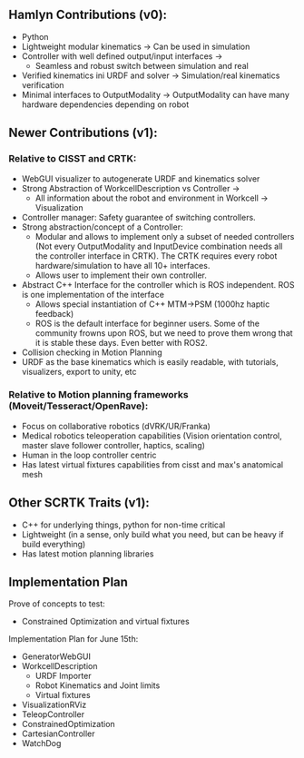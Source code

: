 
## Hamlyn Contributions (v0):
* Python
* Lightweight modular kinematics -> Can be used in simulation
* Controller with well defined output/input interfaces ->
  * Seamless and robust switch between simulation and real
* Verified kinematics ini URDF and solver -> Simulation/real kinematics verification
* Minimal interfaces to OutputModality -> OutputModality can have many hardware dependencies depending on robot

## Newer Contributions (v1):
### Relative to CISST and CRTK:
* WebGUI visualizer to autogenerate URDF and kinematics solver
* Strong Abstraction of WorkcellDescription vs Controller ->
  * All information about the robot and environment in Workcell -> Visualization
* Controller manager: Safety guarantee of switching controllers.
* Strong abstraction/concept of a Controller:
  * Modular and allows to implement only a subset of needed controllers (Not every OutputModality and InputDevice combination needs all the controller interface in CRTK). The CRTK requires every robot hardware/simulation to have all 10+ interfaces.
  * Allows user to implement their own controller.
* Abstract C++ Interface for the controller which is ROS independent. ROS is one implementation of the interface
  * Allows special instantiation of C++ MTM->PSM (1000hz haptic feedback)
  * ROS is the default interface for beginner users. Some of the community frowns upon ROS, but we need to prove them wrong that it is stable these days. Even better with ROS2.
* Collision checking in Motion Planning
* URDF as the base kinematics which is easily readable, with tutorials, visualizers, export to unity, etc

### Relative to Motion planning frameworks (Moveit/Tesseract/OpenRave):
* Focus on collaborative robotics (dVRK/UR/Franka)
* Medical robotics teleoperation capabilities (Vision orientation control, master slave follower controller, haptics, scaling)
* Human in the loop controller centric
* Has latest virtual fixtures capabilities from cisst and max's anatomical mesh

## Other SCRTK Traits (v1):
* C++ for underlying things, python for non-time critical
* Lightweight (in a sense, only build what you need, but can be heavy if build everything)
* Has latest motion planning libraries


## Implementation Plan

Prove of concepts to test:
* Constrained Optimization and virtual fixtures

Implementation Plan for June 15th:
* GeneratorWebGUI
* WorkcellDescription
  * URDF Importer
  * Robot Kinematics and Joint limits
  * Virtual fixtures
* VisualizationRViz
* TeleopController
* ConstrainedOptimization
* CartesianController
* WatchDog

